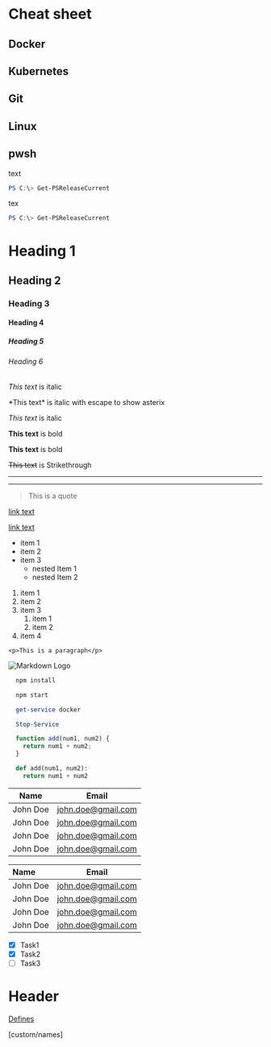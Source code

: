 # Cheat sheet

## Docker

## Kubernetes

## Git

## Linux

## pwsh
text

```powershell
PS C:\> Get-PSReleaseCurrent
```
tex


```powershell
PS C:\> Get-PSReleaseCurrent
```

<!-- Headings -->
# Heading 1
## Heading 2
### Heading 3
#### Heading 4
##### Heading 5
###### Heading 6

<!-- Italics -->
*This text* is italic

\*This text* is italic with escape to show asterix

_This text_ is italic

<!-- Bold -->
**This text** is bold

__This text__ is bold

<!-- Strikethrough -->
~~This text~~ is Strikethrough

<!-- Horizontal Rule -->
---
___

<!-- Blockquote -->
> This is a quote

<!-- Links -->
[link text](https://google.com)

[link text](https://google.com "hoover over text")

<!-- UL -->
* item 1
* item 2
* item 3
  * nested Item 1
  * nested Item 2

<!-- OL -->
1. item 1
1. item 2
1. item 3
   1. item 1
   1. item 2
1. item 4   

<!-- Inline code block -->
`<p>This is a paragraph</p>`

<!-- Image -->
![Markdown Logo](https://markdown-here.com/img/icon256.png)

<!-- Github Markdown -->

<!-- Code block -->
```bash
  npm install

  npm start
```
```powershell
  get-service docker

  Stop-Service
```
```javascript
  function add(num1, num2) {
    return num1 + num2;
  }
```
```python
  def add(num1, num2):
    return num1 + num2
```

<!-- Tabels -->
| Name      | Email              |
| --------- | ------------------ |
| John Doe  | john.doe@gmail.com |
| John Doe  | john.doe@gmail.com |
| John Doe  | john.doe@gmail.com |
| John Doe  | john.doe@gmail.com |

<!-- Tabels with aligment-->
| Name      | Email              |
| :--------- | :------------------: |
| John Doe  | john.doe@gmail.com |
| John Doe  | john.doe@gmail.com |
| John Doe  | john.doe@gmail.com |
| John Doe  | john.doe@gmail.com |


<!-- Task list -->
* [x] Task1
* [x] Task2
* [ ] Task3

<!-- Anchor Ling-->
# Header
[Defines](#defines)

[custom/names]

